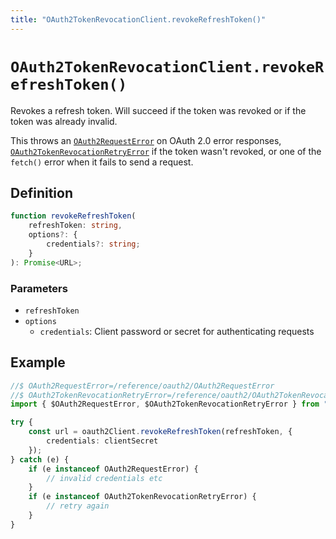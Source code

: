 ```yaml
---
title: "OAuth2TokenRevocationClient.revokeRefreshToken()"
---
```


# `OAuth2TokenRevocationClient.revokeRefreshToken()`

Revokes a refresh token. Will succeed if the token was revoked or if the token was already invalid.

This throws an [`OAuth2RequestError`](/reference/oauth2/OAuth2RequestError) on OAuth 2.0 error responses, [`OAuth2TokenRevocationRetryError`](/reference/oauth2/OAuth2TokenRevocationRetryError) if the token wasn't revoked, or one of the `fetch()` error when it fails to send a request.

## Definition

```ts
function revokeRefreshToken(
	refreshToken: string,
	options?: {
		credentials?: string;
	}
): Promise<URL>;
```

### Parameters

- `refreshToken`
- `options`
  - `credentials`: Client password or secret for authenticating requests

## Example

```ts
//$ OAuth2RequestError=/reference/oauth2/OAuth2RequestError
//$ OAuth2TokenRevocationRetryError=/reference/oauth2/OAuth2TokenRevocationRetryError
import { $OAuth2RequestError, $OAuth2TokenRevocationRetryError } from "oslo/oauth2";

try {
	const url = oauth2Client.revokeRefreshToken(refreshToken, {
		credentials: clientSecret
	});
} catch (e) {
	if (e instanceof OAuth2RequestError) {
		// invalid credentials etc
	}
	if (e instanceof OAuth2TokenRevocationRetryError) {
		// retry again
	}
}
```
